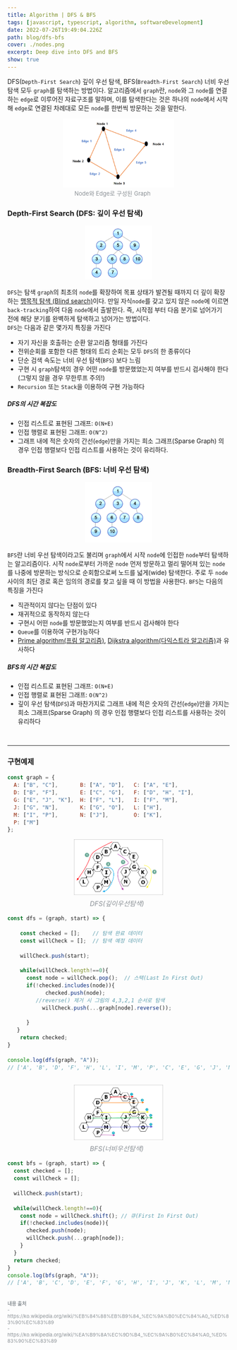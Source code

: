 ```yaml
---
title: Algorithm | DFS & BFS
tags: [javascript, typescript, algorithm, softwareDevelopment]
date: 2022-07-26T19:49:04.226Z
path: blog/dfs-bfs
cover: ./nodes.png
excerpt: Deep dive into DFS and BFS
show: true
---
```


DFS(`Depth-First Search`) 깊이 우선 탐색, BFS(`Breadth-First Search`) 너비 우선 탐색 모두 `graph`를 탐색하는 방법이다. 알고리즘에서 `graph`란, `node`와 그 `node`를 연결하는 `edge`로 이루어진 자료구조를 말하며, 이를 탐색한다는 것은 하나의 `node`에서 시작해 `edge`로 연결된 차례대로 모든 `node`를 한번씩 방문하는 것을 말한다.
<div style="width: 50%;margin-bottom: 15px; margin-left:auto; margin-right: auto;">
<img src="./nodeAndEdge.png"/>
<div style="width:200px;margin-left:auto; margin-right: auto;font-size:13px; color:#8b9196">Node와 Edge로 구성된 Graph</div>
</div>

### Depth-First Search (DFS: 깊이 우선 탐색)
<div style="width:30%;margin-bottom: 15px; margin-left:auto; margin-right: auto;">
<img src="./dfs.png"/>
</div>

`DFS`는 탐색 `graph`의 최초의 `node`를 확장하여 목표 상태가 발견될 때까지 더 깊이 확장하는 <a href='https://ko.wikipedia.org/wiki/%EB%A7%B9%EB%AA%A9%EC%A0%81_%ED%83%90%EC%83%89' target='_blank' rel='noopener noreferer'>맹목적 탐색 (Blind search)</a>이다. 만일 자식`node`를 갖고 있지 않은 `node`에 이르면 `back-tracking`하여 다음 `node`에서 출발한다. 즉, 시작점 부터 다음 분기로 넘어가기 전에 해당 분기를 완벽하게 탐색하고 넘어가는 방법이다.  
`DFS`는 다음과 같은 몇가지 특징을 가진다    

- 자기 자신을 호출하는 순환 알고리즘 형태를 가진다
- 전위순회를 포함한 다른 형태의 트리 순회는 모두 `DFS`의 한 종류이다
- 단순 검색 속도는 너비 우선 탐색(`BFS`) 보다 느림
- 구현 시 `graph`탐색의 경우 어떤 `node`를 방문했었는지 여부를 반드시 검사해야 한다 (그렇지 않을 경우 무한루프 주의!)
- `Recursion` 또는 `Stack`을 이용하여 구현 가능하다

<h5>DFS의 시간 복잡도</h5>

- 인접 리스트로 표현된 그래프: `O(N+E)`
- 인접 행렬로 표현된 그래프: `O(N^2)`
- 그래프 내에 적은 숫자의 간선(`edge`)만을 가지는 희소 그래프(Sparse Graph) 의 경우 인접 행렬보다 인접 리스트를 사용하는 것이 유리하다.


### Breadth-First Search (BFS: 너비 우선 탐색)
<div style="width: 30%;margin-bottom: 15px; margin-left:auto; margin-right: auto;">
<img src="./bfs.png"/>
</div>

`BFS`란 너비 우선 탐색이라고도 불리며 `graph`에서 시작 `node`에 인접한 `node`부터 탐색하는 알고리즘이다. 시작 `node`로부터 가까운 `node` 먼저 방문하고 멀리 떨어져 있는 `node`를 나중에 방문하는 방식으로 순회함으로써 노드를 넓게(wide) 탐색한다. 주로 두 `node` 사이의 최단 경로 혹은 임의의 경로를 찾고 싶을 때 이 방법을 사용한다.
`BFS`는 다음의 특징을 가진다

- 직관적이지 않다는 단점이 있다 
- 재귀적으로 동작하지 않는다
- 구현시 어떤 `node`를 방문했었는지 여부를 반드시 검사해야 한다
- `Queue`를 이용하여 구현가능하다 
- <a href='https://ko.wikipedia.org/wiki/%ED%94%84%EB%A6%BC_%EC%95%8C%EA%B3%A0%EB%A6%AC%EC%A6%98' target='_blank' rel='noopener noreferer'>Prime algorithm(프림 알고리즘)</a>,  <a href='https://ko.wikipedia.org/wiki/%EB%8D%B0%EC%9D%B4%ED%81%AC%EC%8A%A4%ED%8A%B8%EB%9D%BC_%EC%95%8C%EA%B3%A0%EB%A6%AC%EC%A6%98' target='_blank' rel='noopener noreferer'>Dijkstra algorithm(다익스트라 알고리즘)</a>과 유사하다 

 
<h5>BFS의 시간 복잡도</h5>

- 인접 리스트로 표현된 그래프: `O(N+E)`  
- 인접 행렬로 표현된 그래프: `O(N^2)`  
- 깊이 우선 탐색(`DFS`)과 마찬가지로 그래프 내에 적은 숫자의 간선(`edge`)만을 가지는 희소 그래프(Sparse Graph) 의 경우 인접 행렬보다 인접 리스트를 사용하는 것이 유리하다

<br/>

---

### 구현예제

```javascript
const graph = {
  A: ["B", "C"],       B: ["A", "D"],   C: ["A", "E"],
  D: ["B", "F"],       E: ["C", "G"],   F: ["D", "H", "I"],
  G: ["E", "J", "K"],  H: ["F", "L"],   I: ["F", "M"],
  J: ["G", "N"],       K: ["G", "O"],   L: ["H"],
  M: ["I", "P"],       N: ["J"],        O: ["K"],
  P: ["M"]
};
```

<div style="width: 40%;margin-bottom: 15px; margin-left:auto; margin-right: auto;">
<img src="./dfs_ex.png" />
<div style="width:130px; margin-left:auto; margin-right: auto;font-size:15px; color:#8b9196; margin-top: 5px; font-style: italic">DFS(깊이우선탐색)</div>
</div>

```javascript
const dfs = (graph, start) => {

    const checked = [];    // 탐색 완료 데이터
    const willCheck = [];  // 탐색 예정 데이터
    
    willCheck.push(start);
    
    while(willCheck.length!==0){
      const node = willCheck.pop();  // 스택(Last In First Out)
      if(!checked.includes(node)){
            checked.push(node);
         //reverse() 제거 시 그림의 4,3,2,1 순서로 탐색     
           willCheck.push(...graph[node].reverse());  
        
      }
   }
    return checked;
}

console.log(dfs(graph, "A"));
// ['A', 'B', 'D', 'F', 'H', 'L', 'I', 'M', 'P', 'C', 'E', 'G', 'J', 'N', 'K', 'O']
```

<br/>


<div style="width: 40%;margin-bottom: 15px; margin-left:auto; margin-right: auto; ">
<img src="./bfs_ex.png"/>
<div style="width:130px; margin-left:auto; margin-right: auto;font-size:15px; color:#8b9196; margin-top: 5px; font-style: italic">BFS(너비우선탐색)</div>
</div>

```javascript
const bfs = (graph, start) => {
  const checked = [];
  const willCheck = [];

  willCheck.push(start);

  while(willCheck.length!==0){
    const node = willCheck.shift(); // 큐(First In First Out)
    if(!checked.includes(node)){
      checked.push(node);
      willCheck.push(...graph[node]);
    }
  }
  return checked;
}
console.log(bfs(graph, "A"));
// ['A', 'B', 'C', 'D', 'E', 'F', 'G', 'H', 'I', 'J', 'K', 'L', 'M', 'N', 'O', 'P']
```

<br/>
<div style="font-size:11px;color:#8b9196">
<b>내용 출처</b><br/>
- https://ko.wikipedia.org/wiki/%EB%84%88%EB%B9%84_%EC%9A%B0%EC%84%A0_%ED%83%90%EC%83%89<br/> 
- https://ko.wikipedia.org/wiki/%EA%B9%8A%EC%9D%B4_%EC%9A%B0%EC%84%A0_%ED%83%90%EC%83%89

</div>

